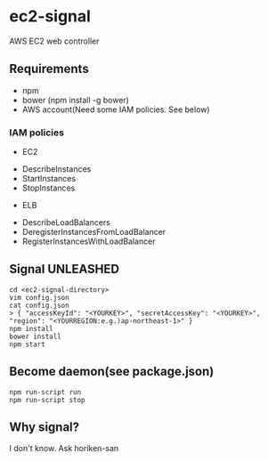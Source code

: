 # ec2-signal

AWS EC2 web controller

## Requirements
- npm
- bower (npm install -g bower)
- AWS account(Need some IAM policies. See below)

### IAM policies
- EC2
 * DescribeInstances
 * StartInstances
 * StopInstances
- ELB
 * DescribeLoadBalancers
 * DeregisterInstancesFromLoadBalancer
 * RegisterInstancesWithLoadBalancer

## Signal UNLEASHED
```
cd <ec2-signal-directory>
vim config.json
cat config.json
> { "accessKeyId": "<YOURKEY>", "secretAccessKey": "<YOURKEY>", "region": "<YOURREGION:e.g.)ap-northeast-1>" }
npm install
bower install
npm start
```

## Become daemon(see package.json)
```
npm run-script run
npm run-script stop
```

## Why signal?
I don't know. Ask horiken-san
